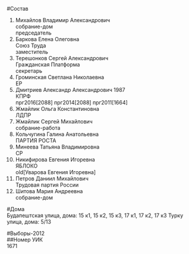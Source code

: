 #Состав  
1. Михайлов Владимир Александрович  
    собрание-дом  
    председатель  
2. Баркова Елена Олеговна  
    Союз Труда  
    заместитель  
3. Терешонков Сергей Александрович  
    Гражданская Платформа  
    секретарь  
4. Громинская Светлана Николаевна  
    ЕР  
5. Дмитриев Александр Александрович 1987  
    КПРФ  
    прг2016[2088] прг2014[2088] прг2011[1664]  
6. Жмайлик Ольга Константиновна  
    ЛДПР  
7. Жмайлик Сергей Михайлович  
    собрание-работа  
8. Кольчугина Галина Анатольевна  
    ПАРТИЯ РОСТА  
9. Минеева Татьяна Владимировна  
    СР  
10. Никифирова Евгения Игоревна  
    ЯБЛОКО  
    old[Уварова Евгения Игоревна]  
11. Петров Даниил Михайлович  
    Трудовая партия России  
12. Шитова Мария Андреевна  
    собрание-дом  
  
#Дома  
Будапештская улица, дома: 15 к1, 15 к2, 15 к3, 17 к1, 17 к2, 17 к3 Турку улица, дома: 5/13  
  
#Выборы-2012  
##Номер УИК  
1671  
